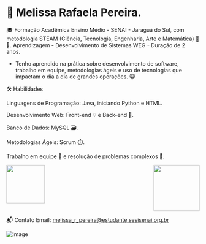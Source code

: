 
# 💼 Melissa Rafaela Pereira.



🎓 Formação Acadêmica
Ensino Médio - SENAI - Jaraguá do Sul, com metodologia STEAM (Ciência, Tecnologia, Engenharia, Arte e Matemática) 🔬🎨.
Aprendizagem - Desenvolvimento de Sistemas WEG - Duração de 2 anos. 



- Tenho aprendido na prática sobre desenvolvimento de software, trabalho em equipe, metodologias ágeis e uso de tecnologias que impactam o dia a dia de grandes operações. 😺




🛠️ Habilidades

Linguagens de Programação: Java, iniciando Python e HTML.

Desenvolvimento Web: Front-end 💡 e Back-end 🔧.

Banco de Dados: MySQL 🗃️.

Metodologias Ágeis: Scrum ⏱️.

Trabalho em equipe 🤝 e resolução de problemas complexos 🧩.

<div style="display: flex; justify-content: space-between; gap: 10px;">
  <img loading="lazy" src="https://img.shields.io/badge/%20JAVA-FF69B4?style=for-the-badge&logo=" style="width: 100px;"/>
  <img loading="lazy" src="https://img.shields.io/badge/%20MYSQL-32CD32?style=for-the-badge&logo=" style="width: 120px;"/>
</div>

📬 Contato
Email: melissa_r_pereira@estudante.sesisenai.org.br


![image](https://github.com/user-attachments/assets/75369a75-b6f5-44ae-a750-560283a582cb)
